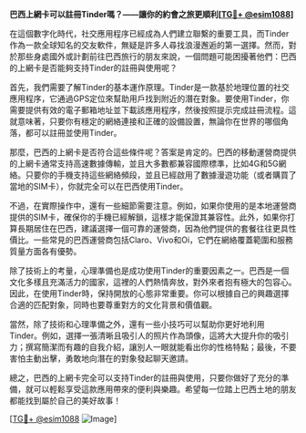**巴西上網卡可以註冊Tinder嗎？——讓你的約會之旅更順利[[TG💪+ @esim1088](https://t.me/s/esim1088)]**

在這個數字化時代，社交應用程序已經成為人們建立聯繫的重要工具，而Tinder作為一款全球知名的交友軟件，無疑是許多人尋找浪漫邂逅的第一選擇。然而，對於那些身處國外或計劃前往巴西旅行的朋友來說，一個問題可能困擾著他們：巴西的上網卡是否能夠支持Tinder的註冊與使用呢？

首先，我們需要了解Tinder的基本運作原理。Tinder是一款基於地理位置的社交應用程序，它通過GPS定位來幫助用戶找到附近的潛在對象。要使用Tinder，你需要提供有效的電子郵箱地址並下載該應用程序，然後按照提示完成註冊流程。這就意味著，只要你有穩定的網絡連接和正確的設備設置，無論你在世界的哪個角落，都可以註冊並使用Tinder。

那麼，巴西的上網卡是否符合這些條件呢？答案是肯定的。巴西的移動運營商提供的上網卡通常支持高速數據傳輸，並且大多數都兼容國際標準，比如4G和5G網絡。只要你的手機支持這些網絡頻段，並且已經啟用了數據漫遊功能（或者購買了當地的SIM卡），你就完全可以在巴西使用Tinder。

不過，在實際操作中，還有一些細節需要注意。例如，如果你使用的是本地運營商提供的SIM卡，確保你的手機已經解鎖，這樣才能保證其兼容性。此外，如果你打算長期居住在巴西，建議選擇一個可靠的運營商，因為他們提供的套餐往往更具性價比。一些常見的巴西運營商包括Claro、Vivo和Oi，它們在網絡覆蓋範圍和服務質量方面各有優勢。

除了技術上的考量，心理準備也是成功使用Tinder的重要因素之一。巴西是一個文化多樣且充滿活力的國家，這裡的人們熱情奔放，對外來者抱有極大的包容心。因此，在使用Tinder時，保持開放的心態非常重要。你可以根據自己的興趣選擇合適的匹配對象，同時也要尊重對方的文化背景和價值觀。

當然，除了技術和心理準備之外，還有一些小技巧可以幫助你更好地利用Tinder。例如，選擇一張清晰且吸引人的照片作為頭像，這將大大提升你的吸引力；撰寫簡潔而有趣的自我介紹，讓別人一眼就能看出你的性格特點；最後，不要害怕主動出擊，勇敢地向潛在的對象發起聊天邀請。

總之，巴西的上網卡完全可以支持Tinder的註冊與使用，只要你做好了充分的準備，就可以輕鬆享受這款應用帶來的便利與樂趣。希望每一位踏上巴西土地的朋友都能找到屬於自己的美好故事！

[[TG💪+ @esim1088](https://t.me/s/esim1088) ![Image](https://i.postimg.cc/4NQfJmqS/Snipaste-2025-05-13-00-14-12.png)]